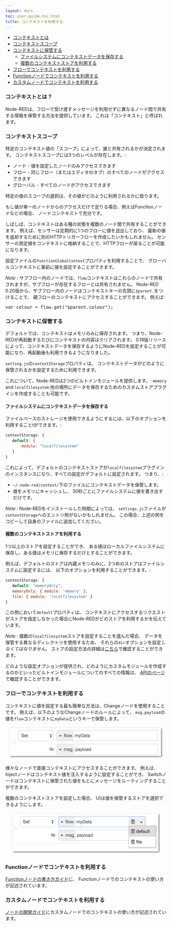 ```yaml
---
layout: docs
toc: user-guide-toc.html
title: コンテキストを利用する
---
```


 - [コンテキストとは](#コンテキストとは)
 - [コンテキストスコープ](#コンテキストスコープ)
 - [コンテキストに保管する](#コンテキストに保管する)
   - [ファイルシステムにコンテキストデータを保存する](#ファイルシステムにコンテキストデータを保存する)
   - [複数のコンテキストストアを利用する](#複数のコンテキストストアを利用する)
 - [フローでコンテキストを利用する](#フローでコンテキストを利用する)
 - [Functionノードでコンテキストを利用する](#functionノードでコンテキストを利用する)
 - [カスタムノードでコンテキストを利用する](#カスタムノードでコンテキストを利用する)

### コンテキストとは？

Node-REDは、フローで受け渡すメッセージを利用せずに異なるノード間で共有する情報を保管する方法を提供しています。
これは「コンテキスト」と呼ばれます。

### コンテキストスコープ

特定のコンテキスト値の「スコープ」によって、誰と共有されるかが決定されます。
コンテキストスコープには3つのレベルが存在します。:

 - ノード - 値を設定したノードのみアクセスできます
 - フロー - 同じフロー（またはエディタのタブ）のすべてのノードがアクセスできます
 - グローバル - すべてのノードがアクセスできます

特定の値のスコープの選択は、その値がどのように利用されるかに依ります。

もし値が単一のノードからのアクセスだけで足りる場合、例えばFunctionノードなどの場合、
ノードコンテキストで充分です。

しばしば、コンテキストはある種の状態を複数のノード間で共有することができます。
例えば、センサーは定期的に1つのフローに値を送出しており、
最新の値を返却するために別のHTTPトリガーフローを作成したいかもしれません。
センサーの測定値をコンテキストに格納することで、HTTPフローが戻ることが可能になります。

設定ファイルの`functionGlobalContext`プロパティを利用することで、
グローバルコンテキストに事前に値を設定することができます。

<div class="doc-callout"><em>Note</em> : サブフロー内のノードでは、<code>flow</code>コンテキストはこれらのノードで共有されますが、サブフローが存在するフローとは共有されません。
Node-RED 0.20版から、サブフロー内のノードはコンテキストキーの先頭に<code>$parent.</code>をつけることで、
親フローのコンテキストにアクセスすることができます。
例えば:
<pre>var colour = flow.get("$parent.colour");</pre></div>


### コンテキストに保管する

デフォルトでは、コンテキストはメモリのみに保存されます。
つまり、Node-REDが再起動するたびにコンテキストの内容はクリアされます。
0.19版リリースによって、コンテキストデータを保存するようにNode-REDを設定することが可能になり、再起動後も利用できるようになりました。

`setting.js`の`contextStorage`プロパティは、
コンテキストデータがどのように保管されるかを設定するために利用できます。

これについて、Node-REDは2つのビルトインモジュールを提供します。: `memory` and `localfilesystem`
他の場所にデータを保存するためのカスタムストアプラグインを作成することも可能です。

#### ファイルシステムにコンテキストデータを保存する

ファイルベースのストレージを使用できるようにするには、以下のオプションを利用することtができます。:

```javascript
contextStorage: {
   default: {
       module: "localfilesystem"
   }
}
```

これによって、デフォルトのコンテキストストアが`localfilesystem`プラグインのインスタンスになり、すべての設定がデフォルトに設定されます。
つまり、:

 - `~/.node-red/context/`下のファイルにコンテキストデータを保管します。
 - 値をメモリにキャッシュし、
   30秒ごとにファイルシステムに値を書き出すだけです。

<div class="doc-callout"><em>Note</em> : Node-REDをインストールした時期によっては、
<code>settings.js</code>ファイルが<code>contextStorage</code>へのエントリ例がないかもしれません。
この場合、上述の例をコピーして自身のファイルに追加してください。

#### 複数のコンテキストストアを利用する

1つ以上のストアを設定することができ、
ある値はローカルファイルシステムに保存し、ある値はメモリに保存するだけとすることができます。

例えば、デフォルトのストアは内蔵メモリのみに、2つめのストアはファイルシステムに設定するには、
以下のオプションを利用することができます。:

```javascript
contextStorage: {
   default: "memoryOnly",
   memoryOnly: { module: 'memory' },
   file: { module: 'localfilesystem' }
}
```

この例において`default`プロパティは、
コンテキストにアクセスするリクエストがストアを指定しなかった場合にNode-REDがどのストアを利用するかを伝えています。

<div class="doc-callout"><em>Note</em> : 複数の<code>localfilesystem</code>ストアを設定することを選んだ場合、
データを保管する異なるディレクトリを使用するため、
それらの<code>dir</code>オプションを設定<em>しなくてはなりません</em>。
ストアの設定方法の詳細は<a href="/docs/api/context/store/localfilesystem#options">こちら</a>で確認することができます。</div>

どのような設定オプションが提供され、どのようにカスタムモジュールを作成するのかといったビルトインモジュールについてのすべての情報は、
[APIのページ](../api/context/)で確認することができます。

### フローでコンテキストを利用する

コンテキストに値を設定する最も簡単な方法は、Changeノードを使用することです。
例えば、以下のようなChangeノードのルールによって、
`msg.payload`の値を`flow`コンテキストに`myData`というキーで保管します。

<div style="text-align: center"><img src="/docs/user-guide/images/context_change.png" width="488px"></div>

様々なノードで直接コンテキストにアクセスすることができます。
例えば、Injectノードはコンテキスト値を注入するように設定することができ、
Switchノードはコンテキストに保管された値をもとにメッセージをルーティングすることができます。

複数のコンテキストストアを設定した場合、
UIは値を保管するストアを選択できるようにします。

<div style="text-align: center"><img src="/docs/user-guide/images/context_change_multiple_stores.png" width="471px"></div>


### Functionノードでコンテキストを利用する

[Functionノードの書き方ガイド](../writing-functions#storing-data)に、
Functionノードでのコンテキストの使い方が記述されています。

### カスタムノードでコンテキストを利用する

[ノードの開発ガイド](/docs/creating-nodes/context)にカスタムノードでのコンテキストの使い方が記述されています。
